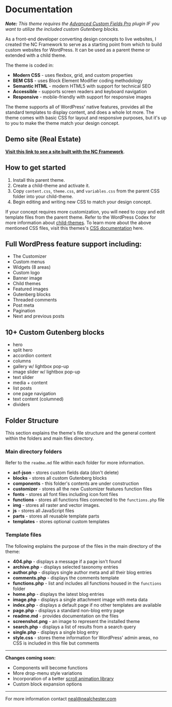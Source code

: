 # Documentation

***Note:** This theme requires the [Advanced Custom Fields Pro](https://www.advancedcustomfields.com/pro/) plugin IF you want to utilize the included custom Gutenberg blocks.*

As a front-end developer converting design concepts to live websites, I created the NC Framework to serve as a starting point from which to build custom websites for WordPress. It can be used as a parent theme or extended with a child theme. 

The theme is coded in:

* **Modern CSS** - uses flexbox, grid, and custom properties
* **BEM CSS** - uses Block Element Modifier coding methodology
* **Semantic HTML** - modern HTML5 with support for technical SEO
* **Accessible** - supports screen readers and keyboard navigation
* **Responsive** - mobile-friendly with support for responsive images

The theme supports all of WordPress' native features, provides all the standard templates to display content, and does a whole lot more. The theme comes with basic CSS for layout and responsive purposes, but it's up to you to make the theme match your design concept.

## Demo site (Real Estate)

**[Visit this link to see a site built with the NC Framework](https://www.nealchester.com/demos/realestate/)**.

## How to get started

1. Install this parent theme.
2. Create a child-theme and activate it. 
3. Copy `content.css`, `theme.css`, and `variables.css` from the parent CSS folder into your child-theme.
4. Begin editing and writing new CSS to match your design concept. 

If your concept requires more customization, you will need to copy and edit template files from the parent theme. Refer to the WordPress Codex for more information about [child-themes](https://developer.wordpress.org/themes/advanced-topics/child-themes/). To learn more about the above mentioned CSS files, visit this themes's [CSS documentation](https://github.com/nealchester/NC-Framework/tree/main/css#css-documentation) here.

## Full WordPress feature support including:

  * The Customizer
  * Custom menus
  * Widgets (8 areas)
  * Custom logo
  * Banner image
  * Child themes
  * Featured images
  * Gutenberg blocks
  * Threaded comments
  * Post meta
  * Pagination
  * Next and previous posts

## 10+ Custom Gutenberg blocks

  * hero
  * split hero
  * accordion content
  * columns
  * gallery w/ lightbox pop-up
  * image slider w/ lightbox pop-up
  * text slider
  * media + content
  * list posts
  * one page navigation
  * text content (columned)
  * dividers


## Folder Structure

This section explains the theme's file structure and the general content within the folders and main files directory.

### Main directory folders
Refer to the `readme.md` file within each folder for more information.

* **acf-json** - stores custom fields data (don't delete)
* **blocks** - stores all custom Gutenberg blocks
* **components** - this folder's contents are under construction
* **customizer** - stores all the new Customizer features function files
* **fonts** - stores all font files including icon font files
* **functions** - stores all functions files connected to the `functions.php` file
* **img** - stores all raster and vector images.
* **js** - stores all JavaScript files
* **parts** - stores all reusable template parts
* **templates** - stores optional custom templates

### Template files
The following explains the purpose of the files in the main directory of the theme:

* **404.php** - displays a message if a page isn't found
* **archive.php** - displays selected taxonomy entries
* **author.php** - displays single author meta and all their blog entries
* **comments.php** - displays the comments template
* **functions.php** - list and includes all functions housed in the `functions` folder 
* **home.php** - displays the latest blog entries 
* **image.php** - displays a single attachment image with meta data
* **index.php** - displays a default page if no other templates are available
* **page.php** - displays a standard non-blog entry page
* **readme.md** - provides documentation on the files
* **screenshot.png** - an image to represent the installed theme
* **search.php** - displays a list of results from a search query
* **single.php** - displays a single blog entry
* **style.css** - stores theme information for WordPress' admin areas, no CSS is included in this file but comments

***

**Changes coming soon:**

* Components will become functions
* More drop-menu style variations 
* Incorporation of a better [scroll animation library](https://greensock.com/)
* Custom block expansion options

***

For more information contact neal@nealchester.com